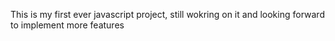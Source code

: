 This is my first ever javascript project, still wokring on it and looking forward to implement more features
